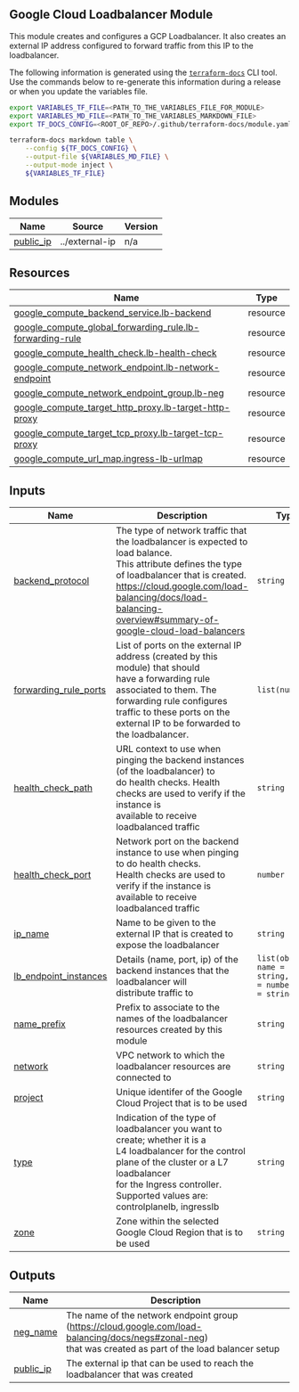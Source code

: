 ## Google Cloud Loadbalancer Module

This module creates and configures a GCP Loadbalancer. It also creates an
external IP address configured to forward traffic from this IP to the
loadbalancer.

The following information is generated using the
[`terraform-docs`](https://github.com/terraform-docs/terraform-docs)
CLI tool. Use the commands below to re-generate this information during a
release or when you update the variables file.

```sh
export VARIABLES_TF_FILE=<PATH_TO_THE_VARIABLES_FILE_FOR_MODULE>
export VARIABLES_MD_FILE=<PATH_TO_THE_VARIABLES_MARKDOWN_FILE>
export TF_DOCS_CONFIG=<ROOT_OF_REPO>/.github/terraform-docs/module.yaml

terraform-docs markdown table \
    --config ${TF_DOCS_CONFIG} \
    --output-file ${VARIABLES_MD_FILE} \
    --output-mode inject \
    ${VARIABLES_TF_FILE}
```

<!-- BEGIN_TF_DOCS -->
## Modules

| Name | Source | Version |
|------|--------|---------|
| <a name="module_public_ip"></a> [public\_ip](#module\_public\_ip) | ../external-ip | n/a |

## Resources

| Name | Type |
|------|------|
| [google_compute_backend_service.lb-backend](https://registry.terraform.io/providers/hashicorp/google/latest/docs/resources/compute_backend_service) | resource |
| [google_compute_global_forwarding_rule.lb-forwarding-rule](https://registry.terraform.io/providers/hashicorp/google/latest/docs/resources/compute_global_forwarding_rule) | resource |
| [google_compute_health_check.lb-health-check](https://registry.terraform.io/providers/hashicorp/google/latest/docs/resources/compute_health_check) | resource |
| [google_compute_network_endpoint.lb-network-endpoint](https://registry.terraform.io/providers/hashicorp/google/latest/docs/resources/compute_network_endpoint) | resource |
| [google_compute_network_endpoint_group.lb-neg](https://registry.terraform.io/providers/hashicorp/google/latest/docs/resources/compute_network_endpoint_group) | resource |
| [google_compute_target_http_proxy.lb-target-http-proxy](https://registry.terraform.io/providers/hashicorp/google/latest/docs/resources/compute_target_http_proxy) | resource |
| [google_compute_target_tcp_proxy.lb-target-tcp-proxy](https://registry.terraform.io/providers/hashicorp/google/latest/docs/resources/compute_target_tcp_proxy) | resource |
| [google_compute_url_map.ingress-lb-urlmap](https://registry.terraform.io/providers/hashicorp/google/latest/docs/resources/compute_url_map) | resource |

## Inputs

| Name | Description | Type | Default | Required |
|------|-------------|------|---------|:--------:|
| <a name="input_backend_protocol"></a> [backend\_protocol](#input\_backend\_protocol) | The type of network traffic that the loadbalancer is expected to load balance.<br>  This attribute defines the type of loadbalancer that is created.<br>  https://cloud.google.com/load-balancing/docs/load-balancing-overview#summary-of-google-cloud-load-balancers | `string` | n/a | yes |
| <a name="input_forwarding_rule_ports"></a> [forwarding\_rule\_ports](#input\_forwarding\_rule\_ports) | List of ports on the external IP address (created by this module) that should<br>  have a forwarding rule associated to them. The forwarding rule configures<br>  traffic to these ports on the external IP to be forwarded to the loadbalancer. | `list(number)` | <pre>[<br>  443,<br>  80<br>]</pre> | no |
| <a name="input_health_check_path"></a> [health\_check\_path](#input\_health\_check\_path) | URL context to use when pinging the backend instances (of the loadbalancer) to<br>  do health checks. Health checks are used to verify if the instance is<br>  available to receive loadbalanced traffic | `string` | `"/readyz"` | no |
| <a name="input_health_check_port"></a> [health\_check\_port](#input\_health\_check\_port) | Network port on the backend instance to use when pinging to do health checks.<br>  Health checks are used to verify if the instance is available to receive<br>  loadbalanced traffic | `number` | `6444` | no |
| <a name="input_ip_name"></a> [ip\_name](#input\_ip\_name) | Name to be given to the external IP that is created to expose the loadbalancer | `string` | n/a | yes |
| <a name="input_lb_endpoint_instances"></a> [lb\_endpoint\_instances](#input\_lb\_endpoint\_instances) | Details (name, port, ip) of the backend instances that the loadbalancer will<br>  distribute traffic to | `list(object({ name = string, port = number, ip = string }))` | `[]` | no |
| <a name="input_name_prefix"></a> [name\_prefix](#input\_name\_prefix) | Prefix to associate to the names of the loadbalancer resources created by this module | `string` | n/a | yes |
| <a name="input_network"></a> [network](#input\_network) | VPC network to which the loadbalancer resources are connected to | `string` | `"default"` | no |
| <a name="input_project"></a> [project](#input\_project) | Unique identifer of the Google Cloud Project that is to be used | `string` | n/a | yes |
| <a name="input_type"></a> [type](#input\_type) | Indication of the type of loadbalancer you want to create; whether it is a<br>    L4 loadbalancer for the control plane of the cluster or a L7 loadbalancer<br>    for the Ingress controller. Supported values are: controlplanelb, ingresslb | `string` | n/a | yes |
| <a name="input_zone"></a> [zone](#input\_zone) | Zone within the selected Google Cloud Region that is to be used | `string` | n/a | yes |

## Outputs

| Name | Description |
|------|-------------|
| <a name="output_neg_name"></a> [neg\_name](#output\_neg\_name) | The name of the network endpoint group (https://cloud.google.com/load-balancing/docs/negs#zonal-neg)<br>        that was created as part of the load balancer setup |
| <a name="output_public_ip"></a> [public\_ip](#output\_public\_ip) | The external ip that can be used to reach the loadbalancer that was created |
<!-- END_TF_DOCS -->
